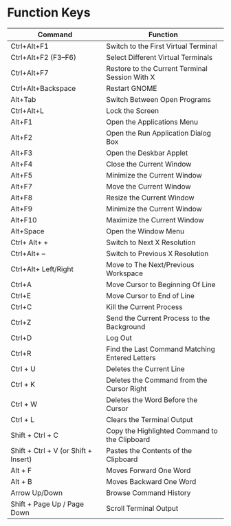 # Function Keys

| Command                              | Function                                       |
| ------------------------------------ | ---------------------------------------------- |
| Ctrl+Alt+F1                          | Switch to the First Virtual Terminal           |
| Ctrl+Alt+F2 (F3–F6)                  | Select Different Virtual Terminals             |
| Ctrl+Alt+F7                          | Restore to the Current Terminal Session With X |
| Ctrl+Alt+Backspace                   | Restart GNOME                                  |
| Alt+Tab                              | Switch Between Open Programs                   |
| Ctrl+Alt+L                           | Lock the Screen                                |
| Alt+F1                               | Open the Applications Menu                     |
| Alt+F2                               | Open the Run Application Dialog Box            |
| Alt+F3                               | Open the Deskbar Applet                        |
| Alt+F4                               | Close the Current Window                       |
| Alt+F5                               | Minimize the Current Window                    |
| Alt+F7                               | Move the Current Window                        |
| Alt+F8                               | Resize the Current Window                      |
| Alt+F9                               | Minimize the Current Window                    |
| Alt+F10                              | Maximize the Current Window                    |
| Alt+Space                            | Open the Window Menu                           |
| Ctrl+ Alt+ +                         | Switch to Next X Resolution                    |
| Ctrl+Alt+ –                          | Switch to Previous X Resolution                |
| Ctrl+Alt+ Left/Right                 | Move to The Next/Previous Workspace            |
| Ctrl+A                               | Move Cursor to Beginning Of Line               |
| Ctrl+E                               | Move Cursor to End of Line                     |
| Ctrl+C                               | Kill the Current Process                       |
| Ctrl+Z                               | Send the Current Process to the Background     |
| Ctrl+D                               | Log Out                                        |
| Ctrl+R                               | Find the Last Command Matching Entered Letters |
| Ctrl + U                             | Deletes the Current Line                       |
| Ctrl + K                             | Deletes the Command from the Cursor Right      |
| Ctrl + W                             | Deletes the Word Before the Cursor             |
| Ctrl + L                             | Clears the Terminal Output                     |
| Shift + Ctrl + C                     | Copy the Highlighted Command to the Clipboard  |
| Shift + Ctrl + V (or Shift + Insert) | Pastes the Contents of the Clipboard           |
| Alt + F                              | Moves Forward One Word                         |
| Alt + B                              | Moves Backward One Word                        |
| Arrow Up/Down                        | Browse Command History                         |
| Shift + Page Up / Page Down          | Scroll Terminal Output                         |
